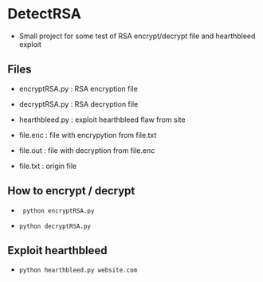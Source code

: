 # DetectRSA


* Small project for some test of RSA encrypt/decrypt file and hearthbleed exploit


## Files


* encryptRSA.py : RSA encryption file

* decryptRSA.py : RSA decryption file

* hearthbleed.py : exploit hearthbleed flaw from site

* file.enc : file with encrypytion from file.txt

* file.out : file with decryption from file.enc

* file.txt : origin file


## How to encrypt / decrypt

* <code> python encryptRSA.py </code>

* <code>python decryptRSA.py</code>

## Exploit hearthbleed

* <code>python hearthbleed.py website.com </code>
